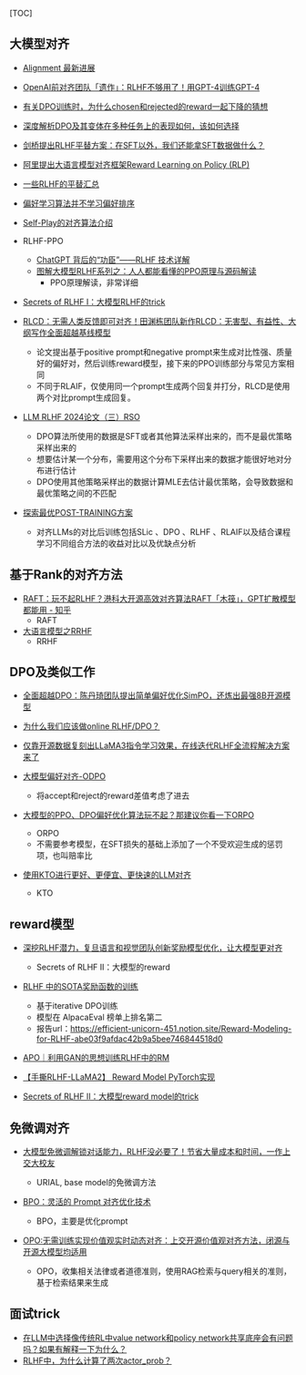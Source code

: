 [TOC]



## 大模型对齐

- [Alignment 最新进展](https://zhuanlan.zhihu.com/p/650788172)
- [OpenAI前对齐团队「遗作」：RLHF不够用了！用GPT-4训练GPT-4](https://zhuanlan.zhihu.com/p/705989405)
- [有关DPO训练时，为什么chosen和rejected的reward一起下降的猜想](https://zhuanlan.zhihu.com/p/694381064)
- [深度解析DPO及其变体在多种任务上的表现如何，该如何选择](https://mp.weixin.qq.com/s/DwBpfMiSbGJ8N07e6zN4eg)
- [剑桥提出RLHF平替方案：在SFT以外，我们还能拿SFT数据做什么？](https://mp.weixin.qq.com/s/Sbu1-EA6gCKsyUdGpRTuRg)
- [阿里提出大语言模型对齐框架Reward Learning on Policy (RLP)](https://blog.csdn.net/c9Yv2cf9I06K2A9E/article/details/137845870)
- [一些RLHF的平替汇总](https://blog.csdn.net/m0_37310036/article/details/134453906)
- [偏好学习算法并不学习偏好排序](https://zhuanlan.zhihu.com/p/701126178)
- [Self-Play的对齐算法介绍](https://zhuanlan.zhihu.com/p/699292524) 

- RLHF-PPO
  - [ChatGPT 背后的“功臣”——RLHF 技术详解](https://huggingface.co/blog/zh/rlhf)
  - [图解大模型RLHF系列之：人人都能看懂的PPO原理与源码解读](https://mp.weixin.qq.com/s/J8c7rEmkQH4lBj1pWntv9w)
    - PPO原理解读，非常详细
- [Secrets of RLHF I：大模型RLHF的trick](https://zhuanlan.zhihu.com/p/646385336)
- [RLCD：无需人类反馈即可对齐！田渊栋团队新作RLCD：无害型、有益性、大纲写作全面超越基线模型](https://mp.weixin.qq.com/s/sQolnpmBdCufVVR8q6GG8w)
  - 论文提出基于positive prompt和negative prompt来生成对比性强、质量好的偏好对，然后训练reward模型，接下来的PPO训练部分与常见方案相同
  - 不同于RLAIF，仅使用同一个prompt生成两个回复并打分，RLCD是使用两个对比prompt生成回复。

- [LLM RLHF 2024论文（三）RSO](https://zhuanlan.zhihu.com/p/690198669)
  - DPO算法所使用的数据是SFT或者其他算法采样出来的，而不是最优策略采样出来的
  - 想要估计某一个分布，需要用这个分布下采样出来的数据才能很好地对分布进行估计
  - DPO使用其他策略采样出的数据计算MLE去估计最优策略，会导致数据和最优策略之间的不匹配

- [探索最优POST-TRAINING方案](https://zhuanlan.zhihu.com/p/661323551)
  - 对齐LLMs的对比后训练包括SLic 、DPO 、RLHF 、RLAIF以及结合课程学习不同组合方法的收益对比以及优缺点分析


## 基于Rank的对齐方法

- [RAFT：玩不起RLHF？港科大开源高效对齐算法RAFT「木筏」，GPT扩散模型都能用 - 知乎](https://zhuanlan.zhihu.com/p/623069114)
  - RAFT
- [大语言模型之RRHF](https://zhuanlan.zhihu.com/p/622198781)
  - RRHF	

## DPO及类似工作

- [全面超越DPO：陈丹琦团队提出简单偏好优化SimPO，还炼出最强8B开源模型](https://www.jiqizhixin.com/articles/2024-05-27-8)

- [为什么我们应该做online RLHF/DPO？](https://mp.weixin.qq.com/s/f68yoZkByWlPvckoFK9qCg)

- [仅靠开源数据复刻出LLaMA3指令学习效果，在线迭代RLHF全流程解决方案来了](https://www.jiqizhixin.com/articles/2024-05-18)

- [大模型偏好对齐-ODPO](https://mp.weixin.qq.com/s/FT4XUDDKO4e_aEiq0aqgzA)
  - 将accept和reject的reward差值考虑了进去
- [大模型的PPO、DPO偏好优化算法玩不起？那建议你看一下ORPO](https://zhuanlan.zhihu.com/p/688583797)
  - ORPO
  - 不需要参考模型，在SFT损失的基础上添加了一个不受欢迎生成的惩罚项，也叫赔率比
- [使用KTO进行更好、更便宜、更快速的LLM对齐](https://mp.weixin.qq.com/s/vFrcW43jhraZT8ZaDBxl7A)
  - KTO

## reward模型

- [深挖RLHF潜力，复旦语言和视觉团队创新奖励模型优化，让大模型更对齐](https://mp.weixin.qq.com/s/BSaGLikARlvM8yitYtlA3w)
  - Secrets of RLHF II：大模型的reward
  
- [RLHF 中的SOTA奖励函数的训练](https://zhuanlan.zhihu.com/p/688636894)
  - 基于iterative DPO训练
  - 模型在 AlpacaEval 榜单上排名第二
  - 报告url：https://efficient-unicorn-451.notion.site/Reward-Modeling-for-RLHF-abe03f9afdac42b9a5bee746844518d0

- [APO｜利用GAN的思想训练RLHF中的RM](https://zhuanlan.zhihu.com/p/674776494)

- [【手撕RLHF-LLaMA2】 Reward Model PyTorch实现](https://zhuanlan.zhihu.com/p/679012951)

- [Secrets of RLHF II：大模型reward model的trick](https://mp.weixin.qq.com/s/G69w-Y2Jb_SgtvLcjCs_3g)


## 免微调对齐

- [大模型免微调解锁对话能力，RLHF没必要了！节省大量成本和时间，一作上交大校友](https://zhuanlan.zhihu.com/p/670682075)
  - URIAL, base model的免微调方法

- [BPO：灵活的 Prompt 对齐优化技术](https://zhuanlan.zhihu.com/p/667767805)
  - BPO，主要是优化prompt
- [OPO:无需训练实现价值观实时动态对齐：上交开源价值观对齐方法，闭源与开源大模型均适用](https://mp.weixin.qq.com/s/_CB0LBQVI_2NBiX63pyYSA)
  - OPO，收集相关法律或者道德准则，使用RAG检索与query相关的准则，基于检索结果来生成

## 面试trick

- [在LLM中选择像传统RL中value network和policy network共享底座会有问题吗？如果有解释一下为什么？](https://zhuanlan.zhihu.com/p/699827201)
- [RLHF中，为什么计算了两次actor_prob？](https://www.zhihu.com/question/654282515/answer/3481039875)